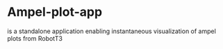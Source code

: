 # Ampel-plot-app

is a standalone application enabling instantaneous visualization of ampel plots from RobotT3 
